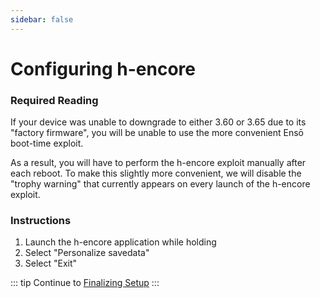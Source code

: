 ```yaml
---
sidebar: false
---
```


# Configuring h-encore

### Required Reading

If your device was unable to downgrade to either 3.60 or 3.65 due to its "factory firmware", you will be unable to use the more convenient Ensō boot-time exploit.

As a result, you will have to perform the h-encore exploit manually after each reboot. To make this slightly more convenient, we will disable the "trophy warning" that currently appears on every launch of the h-encore exploit.

### Instructions

1. Launch the h-encore application while holding <Btn btn="r" />
1. Select "Personalize savedata"
1. Select "Exit"

::: tip
Continue to [Finalizing Setup](finalizing-setup)
:::
